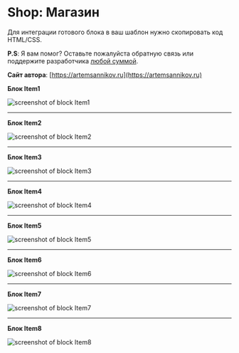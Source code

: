 Shop: Магазин
=====================

Для интеграции готового блока в ваш шаблон нужно скопировать код HTML/CSS.

**P.S**: Я вам помог? Оставьте пожалуйста обратную связь или поддержите разработчика [любой суммой](https://money.yandex.ru/to/41001366550213).

**Сайт автора**: [https://artemsannikov.ru](https://artemsannikov.ru)

**Блок Item1**

![screenshot of block Item1](https://user-images.githubusercontent.com/31792522/69697904-b062e000-1105-11ea-8e40-1197ee032643.jpg)

<hr>

**Блок Item2**

![screenshot of block Item2](https://user-images.githubusercontent.com/31792522/69708837-1f4c3300-111e-11ea-8217-afe6513b49a7.jpg)

<hr>

**Блок Item3**

![screenshot of block Item3](https://user-images.githubusercontent.com/31792522/69711042-31c86b80-1122-11ea-8277-c2b86f859817.jpg)

<hr>

**Блок Item4**

![screenshot of block Item4]()

<hr>

**Блок Item5**

![screenshot of block Item5]()

<hr>

**Блок Item6**

![screenshot of block Item6]()

<hr>

**Блок Item7**

![screenshot of block Item7]()

<hr>

**Блок Item8**

![screenshot of block Item8]()